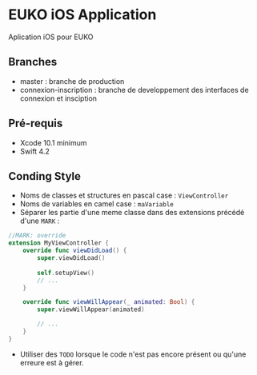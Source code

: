 # EUKO iOS Application

Aplication iOS pour EUKO

## Branches

- master : branche de production
- connexion-inscription : branche de developpement des interfaces de connexion et insciption

## Pré-requis

- Xcode 10.1 minimum
- Swift 4.2

## Conding Style

- Noms de classes et structures en pascal case : `ViewController`
- Noms de variables en camel case : `maVariable` 
- Séparer les partie d'une meme classe dans des extensions précédé d'une `MARK` :
```swift
//MARK: override
extension MyViewController {
    override func viewDidLoad() {
        super.viewDidLoad()
        
        self.setupView()
        // ...        
    }

    override func viewWillAppear(_ animated: Bool) {
        super.viewWillAppear(animated)

        // ...        
    }
}
``` 
- Utiliser des `TODO` lorsque le code n'est pas encore présent ou qu'une erreure est à gérer.


